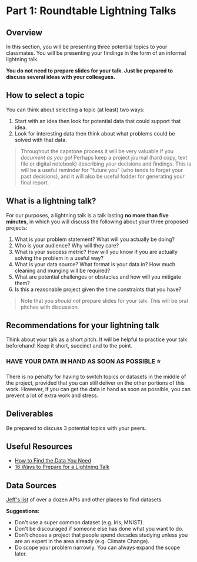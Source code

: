 # Part 1: Roundtable Lightning Talks

## Overview

In this section, you will be presenting three potential topics to your classmates. You will be presenting your findings in the form of an informal lightning talk.

**You do not need to prepare slides for your talk.  Just be prepared to discuss several ideas with your colleagues.**

## How to select a topic

You can think about selecting a topic (at least) two ways:

1. Start with an idea then look for potential data that could support that idea.
2. Look for interesting data then think about what problems could be solved with that data.

> Throughout the capstone process it will be very valuable if you *document as you go!*  Perhaps keep a project journal (hard copy, text file or digital notebook) describing your decisions and findings.  This is will be a useful reminder for "future you" (who tends to forget your past decisions), and it will also be useful fodder for generating your final report.

## What is a lightning talk?

For our purposes, a lightning talk is a talk lasting **no more than five minutes**, in which you will discuss the following about your three proposed projects:

1. What is your problem statement?  What will you actually be doing?
2. Who is your audience?  Why will they care?
3. What is your success metric?  How will you know if you are actually solving the problem in a useful way?
4. What is your data source?  What format is your data in?  How much cleaning and munging will be required?
5. What are potential challenges or obstacles and how will you mitigate them?
6. Is this a reasonable project given the time constraints that you have?


> Note that you *should not* prepare slides for your talk.  This will be oral pitches with discussion.

## Recommendations for your lightning talk

Think about your talk as a short pitch.  It will be helpful to practice your talk beforehand!  Keep it short, succinct and to the point.


### HAVE YOUR DATA IN HAND AS SOON AS POSSIBLE ⭐️

There is no penalty for having to switch topics or datasets in the middle of the project, provided that you can still deliver on the other portions of this work. However, if you can get the data in hand as soon as possible, you can prevent a lot of extra work and stress. 

## Deliverables

Be prepared to discuss 3 potential topics with your peers.

## Useful Resources

- [How to Find the Data You Need](http://flowingdata.com/2009/10/01/30-resources-to-find-the-data-you-need/)
- [16 Ways to Prepare for a Lightning Talk](https://www.semrush.com/blog/16-ways-to-prepare-for-a-lightning-talk/)

## Data Sources 

[Jeff's list](https://towardsdatascience.com/the-top-10-best-places-to-find-datasets-8d3b4e31c442) of over a dozen APIs and other places to find datasets.

**Suggestions:**

- Don't use a super common dataset (e.g. Iris, MNIST).
- Don't be discouraged if someone else has done what you want to do.
- Don't choose a project that people spend decades studying unless you are an expert in the area already (e.g. Climate Change).
- Do scope your problem narrowly. You can always expand the scope later.